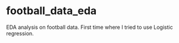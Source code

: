# football_data_eda
EDA analysis on football data. First time where I tried to use Logistic regression.
